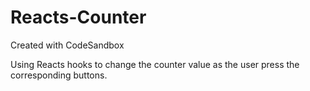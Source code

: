 # Reacts-Counter

Created with CodeSandbox

Using Reacts hooks to change the counter value as the user press the corresponding buttons.
